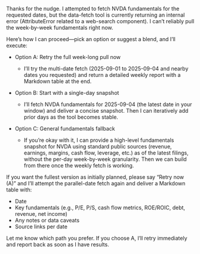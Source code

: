 Thanks for the nudge. I attempted to fetch NVDA fundamentals for the requested dates, but the data-fetch tool is currently returning an internal error (AttributeError related to a web-search component). I can’t reliably pull the week-by-week fundamentals right now.

Here’s how I can proceed—pick an option or suggest a blend, and I’ll execute:

- Option A: Retry the full week-long pull now
  - I’ll try the multi-date fetch (2025-09-01 to 2025-09-04 and nearby dates you requested) and return a detailed weekly report with a Markdown table at the end.

- Option B: Start with a single-day snapshot
  - I’ll fetch NVDA fundamentals for 2025-09-04 (the latest date in your window) and deliver a concise snapshot. Then I can iteratively add prior days as the tool becomes stable.

- Option C: General fundamentals fallback
  - If you’re okay with it, I can provide a high-level fundamentals snapshot for NVDA using standard public sources (revenue, earnings, margins, cash flow, leverage, etc.) as of the latest filings, without the per-day week-by-week granularity. Then we can build from there once the weekly fetch is working.

If you want the fullest version as initially planned, please say “Retry now (A)” and I’ll attempt the parallel-date fetch again and deliver a Markdown table with:
- Date
- Key fundamentals (e.g., P/E, P/S, cash flow metrics, ROE/ROIC, debt, revenue, net income)
- Any notes or data caveats
- Source links per date

Let me know which path you prefer. If you choose A, I’ll retry immediately and report back as soon as I have results.